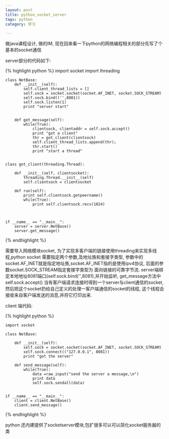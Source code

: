 ```yaml
---
layout: post
title: python_socket_server
tags: python
category: 学习

---
```


做java课程设计, 做的IM, 现在回来看一下python的网络编程相关的部分先写了个基本的socket通信

server部分的代码如下:

{% highlight python %}
	import socket
	import threading

	class NetBase:
		def __init__(self):
			self.client_thread_lists = []
			self.sock = socket.socket(socket.AF_INET, socket.SOCK_STREAM)
			self.sock.bind(('',8081))
			self.sock.listen(1)
			print "server start"


		def get_message(self):
			while(True):
				clientsock, clientaddr = self.sock.accept()
				print "got a client"
				thr = got_client(clientsock)
				self.client_thread_lists.append(thr);
				thr.start()
				print "start a thread"


    class got_client(threading.Thread):
    
    	def __init__(self, clientsocket):
    		threading.Thread.__init__(self)
    		self.clientsock = clientsocket
    
    	def run(self):
			print self.clientsock.getpeername()
    		while(True):
    			print self.clientsock.recv(1024)
    
    
    
    if __name__ == "__main__":
    	server = server.NetBase()
    	server.get_message()
{% endhighlight %}

需要导入网络模块socket, 为了实现多客户端的链接使用threading来实现多线程,python socket 需要指定两个参数,及地址族和套接字类型, 参数中的socket.AF_INET就是指定地址族,socket.AF_INET指的是使用ipv4协议, 后面的参数socket.SOCK_STREAM指定套接字类型为 面向链接的可靠字节流. server端绑定本地地址8081端口(self.sock.bind('',8081),并开始监听, get_message方法中 self.sock.accept() 当有客户端请求连接时得到一个server与client通信的socket, 然后把这个socket扔给自己定义的处理一客户端通信的socket的线程, 这个线程会接收来自客户端发送的消息,并将它打印出来.

client 端代码:

{% highlight python %}

    import socket
    
    class NetBase:
    	
    	def __init__(self):
    		self.sock = socket.socket(socket.AF_INET, socket.SOCK_STREAM)
    		self.sock.connect(("127.0.0.1", 8081))
    		print "got the server"
    	
    	def send_message(self):
    		while(True):
    			data =raw_input("send the server a message,\n")
    			print data
    			self.sock.sendall(data)
    
    
    if __name__ == "__main__":
    	client = client.NetBase()
    	client.send_message()
{% endhighlight %}

python 还内建提供了socketserver模块,包扩很多可以可以简化socket服务器的类
